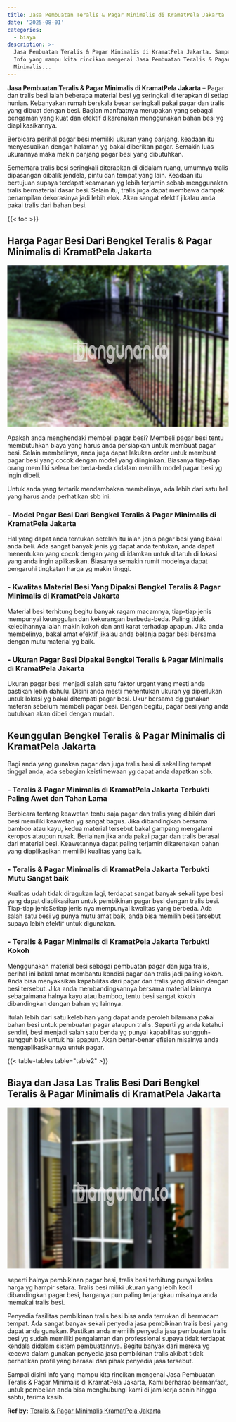 ```yaml
---
title: Jasa Pembuatan Teralis & Pagar Minimalis di KramatPela Jakarta
date: '2025-08-01'
categories:
  - biaya
description: >-
  Jasa Pembuatan Teralis & Pagar Minimalis di KramatPela Jakarta. Sampai disini
  Info yang mampu kita rincikan mengenai Jasa Pembuatan Teralis & Pagar
  Minimalis...
---
```


**Jasa Pembuatan Teralis & Pagar Minimalis di KramatPela Jakarta** – Pagar dan tralis besi ialah beberapa material besi yg seringkali diterapkan di setiap hunian. Kebanyakan rumah berskala besar seringkali pakai pagar dan tralis yang dibuat dengan besi. Bagian manfaatnya merupakan yang sebagai pengaman yang kuat dan efektif dikarenakan menggunakan bahan besi yg diaplikasikannya.

Berbicara perihal pagar besi memiliki ukuran yang panjang, keadaan itu menyesuaikan dengan halaman yg bakal diberikan pagar. Semakin luas ukurannya maka makin panjang pagar besi yang dibutuhkan.

Sementara tralis besi seringkali diterapkan di didalam ruang, umumnya tralis dipasangan dibalik jendela, pintu dan tempat yang lain. Keadaan itu bertujuan supaya terdapat keamanan yg lebih terjamin sebab menggunakan tralis bermaterial dasar besi. Selain itu, tralis juga dapat membawa dampak penampilan dekorasinya jadi lebih elok. Akan sangat efektif jikalau anda pakai tralis dari bahan besi.

{{< toc >}}

## Harga Pagar Besi Dari Bengkel Teralis & Pagar Minimalis di KramatPela Jakarta

![Jasa Pembuatan Teralis & Pagar Minimalis di KramatPela Jakarta](/images/pagar-minimalis-murah-57.png)

Apakah anda menghendaki membeli pagar besi? Membeli pagar besi tentu membutuhkan biaya yang harus anda persiapkan untuk membuat pagar besi. Selain membelinya, anda juga dapat lakukan order untuk membuat pagar besi yang cocok dengan model yang diinginkan. Biasanya tiap-tiap orang memiliki selera berbeda-beda didalam memilih model pagar besi yg ingin dibeli.

Untuk anda yang tertarik mendambakan membelinya, ada lebih dari satu hal yang harus anda perhatikan sbb ini:
### \- Model Pagar Besi Dari Bengkel Teralis & Pagar Minimalis di KramatPela Jakarta

Hal yang dapat anda tentukan setelah itu ialah jenis pagar besi yang bakal anda beli. Ada sangat banyak jenis yg dapat anda tentukan, anda dapat menentukan yang cocok dengan yang di idamkan untuk ditaruh di lokasi yang anda ingin aplikasikan. Biasanya semakin rumit modelnya dapat pengaruhi tingkatan harga yg makin tinggi.

### \- Kwalitas Material Besi Yang Dipakai Bengkel Teralis & Pagar Minimalis di KramatPela Jakarta

Material besi terhitung begitu banyak ragam macamnya, tiap-tiap jenis mempunyai keunggulan dan kekurangan berbeda-beda. Paling tidak kelebihannya ialah makin kokoh dan anti karat terhadap apapun. Jika anda membelinya, bakal amat efektif jikalau anda belanja pagar besi bersama dengan mutu material yg baik.

### \- Ukuran Pagar Besi Dipakai Bengkel Teralis & Pagar Minimalis di KramatPela Jakarta

Ukuran pagar besi menjadi salah satu faktor urgent yang mesti anda pastikan lebih dahulu. Disini anda mesti menentukan ukuran yg diperlukan untuk lokasi yg bakal ditempati pagar besi. Ukur bersama dg gunakan meteran sebelum membeli pagar besi. Dengan begitu, pagar besi yang anda butuhkan akan dibeli dengan mudah.

## Keunggulan Bengkel Teralis & Pagar Minimalis di KramatPela Jakarta

Bagi anda yang gunakan pagar dan juga tralis besi di sekeliling tempat tinggal anda, ada sebagian keistimewaan yg dapat anda dapatkan sbb.

### \- Teralis & Pagar Minimalis di KramatPela Jakarta Terbukti Paling Awet dan Tahan Lama

Berbicara tentang keawetan tentu saja pagar dan tralis yang dibikin dari besi memiliki keawetan yg sangat bagus. Jika dibandingkan bersama bamboo atau kayu, kedua material tersebut bakal gampang mengalami keropos ataupun rusak. Berlainan jika anda pakai pagar dan tralis berasal dari material besi. Keawetannya dapat paling terjamin dikarenakan bahan yang diaplikasikan memiliki kualitas yang baik.

### \- Teralis & Pagar Minimalis di KramatPela Jakarta Terbukti Mutu Sangat baik

Kualitas udah tidak diragukan lagi, terdapat sangat banyak sekali type besi yang dapat diaplikasikan untuk pembikinan pagar besi dengan tralis besi. Tiap-tiap jenisSetiap jenis nya mempunyai kwalitas yang berbeda. Ada salah satu besi yg punya mutu amat baik, anda bisa memilih besi tersebut supaya lebih efektif untuk digunakan.

### \- Teralis & Pagar Minimalis di KramatPela Jakarta Terbukti Kokoh

Menggunakan material besi sebagai pembuatan pagar dan juga tralis, perihal ini bakal amat membantu kondisi pagar dan tralis jadi paling kokoh. Anda bisa menyaksikan kapabilitas dari pagar dan tralis yang dibikin dengan besi tersebut. Jika anda membandingkannya bersama material lainnya sebagaimana halnya kayu atau bamboo, tentu besi sangat kokoh dibandingkan dengan bahan yg lainnya.

Itulah lebih dari satu kelebihan yang dapat anda peroleh bilamana pakai bahan besi untuk pembuatan pagar ataupun tralis. Seperti yg anda ketahui sendiri, besi menjadi salah satu benda yg punyai kapabilitas sungguh-sungguh baik untuk hal apapun. Akan benar-benar efisien misalnya anda mengaplikasikannya untuk pagar.

{{< table-tables table="table2" >}}

## Biaya dan Jasa Las Tralis Besi Dari Bengkel Teralis & Pagar Minimalis di KramatPela Jakarta

![Jasa Pembuatan Teralis & Pagar Minimalis di KramatPela Jakarta](/images/teralis-minimalis-murah-39.png)

seperti halnya pembikinan pagar besi, tralis besi terhitung punyai kelas harga yg hampir setara. Tralis besi miliki ukuran yang lebih kecil dibandingkan pagar besi, harganya pun paling terjangkau misalnya anda memakai tralis besi.

Penyedia fasilitas pembikinan tralis besi bisa anda temukan di bermacam tempat. Ada sangat banyak sekali penyedia jasa pembikinan tralis besi yang dapat anda gunakan. Pastikan anda memilih penyedia jasa pembuatan tralis besi yg sudah memiliki pengalaman dan professional supaya tidak terdapat kendala didalam sistem pembuatannya. Begitu banyak dari mereka yg kecewa dalam gunakan penyedia jasa pembikinan tralis akibat tidak perhatikan profil yang berasal dari pihak penyedia jasa tersebut.

Sampai disini Info yang mampu kita rincikan mengenai Jasa Pembuatan Teralis & Pagar Minimalis di KramatPela Jakarta, Kami berharap bermanfaat, untuk pembelian anda bisa menghubungi kami di jam kerja senin hingga sabtu, terima kasih.

**Ref by:** [Teralis & Pagar Minimalis KramatPela Jakarta](https://id.wikipedia.org/wiki/Teralis)
